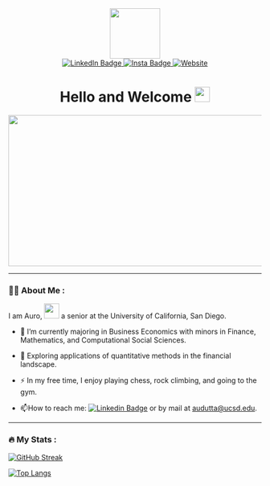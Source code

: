 <div id="header" align="center">
  <img src="https://media.giphy.com/media/M9gbBd9nbDrOTu1Mqx/giphy.gif" width="100"/>
</div>

<div id="badges" align="center">
  <a href="https://www.linkedin.com/in/audutta/">
    <img src="https://img.shields.io/badge/LinkedIn-blue?style=for-the-badge&logo=linkedin&logoColor=white" alt="LinkedIn Badge"/>
  </a>
  <a href="https://www.instagram.com/auro_dutta/">
    <img src="https://img.shields.io/badge/Instagram-purple?style=for-the-badge&logo=instagram&logoColor=white" alt="Insta Badge"/>
  </a>
  <a href="https://main--darling-speculoos-502e4f.netlify.app/">
    <img src="https://img.shields.io/badge/Website-brown?style=for-the-badge&logo=computer&logoColor=white" alt="Website"/>
  </a>
</div>

<div align="center">
  <img src="https://komarev.com/ghpvc/?username=AuroDutta&style=flat-square&color=blue" alt=""/>
</div>

<div align="center">
  <h1>
    Hello and Welcome
    <img src="https://media.giphy.com/media/hvRJCLFzcasrR4ia7z/giphy.gif" width="30px"/>
  </h1>
</div>

<div align="center">
  <img src="https://media.giphy.com/media/dWesBcTLavkZuG35MI/giphy.gif" width="600" height="300"/>
</div>

---

### :man_technologist: About Me :
I am Auro, <img src="https://media.giphy.com/media/WUlplcMpOCEmTGBtBW/giphy.gif" width="30"> a senior at the University of California, San Diego.
- :telescope: I’m currently majoring in Business Economics with minors in Finance, Mathematics, and Computational Social Sciences.

- :seedling: Exploring applications of quantitative methods in the financial landscape.

- :zap: In my free time, I enjoy playing chess, rock climbing, and going to the gym.

- :mailbox:How to reach me: [![Linkedin Badge](https://img.shields.io/badge/-AuroDutta-blue?style=flat&logo=Linkedin&logoColor=white)](https://www.linkedin.com/in/audutta/) or by mail at audutta@ucsd.edu.

---

### :fire: My Stats :

[![GitHub Streak](http://github-readme-streak-stats.herokuapp.com?user=AuroDutta&theme=dark&background=000000)](https://git.io/streak-stats)

[![Top Langs](https://github-readme-stats.vercel.app/api/top-langs/?username=AuroDutta&layout=compact&theme=vision-friendly-dark)](https://github.com/anuraghazra/github-readme-stats)


